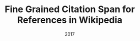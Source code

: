 ---
title: "Fine Grained Citation Span for References in Wikipedia"
collection: publications
permalink: /publication/2017-DBLP:journals_corr_FetahuMA17aa
date: 2017
venue: 'nan'
---